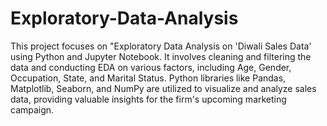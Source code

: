 # Exploratory-Data-Analysis
This project focuses on "Exploratory Data Analysis on 'Diwali Sales Data' using Python and Jupyter Notebook. It involves cleaning and filtering the data and conducting EDA on various factors, including Age, Gender, Occupation, State, and Marital Status. Python libraries like Pandas, Matplotlib, Seaborn, and NumPy are utilized to visualize and analyze sales data, providing valuable insights for the firm's upcoming marketing campaign.
